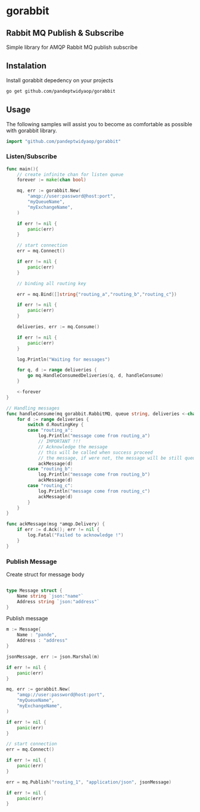 # gorabbit
## Rabbit MQ Publish & Subscribe

Simple library for AMQP Rabbit MQ publish subscribe

## Instalation
Install gorabbit depedency on your projects

```sh
go get github.com/pandeptwidyaop/gorabbit
```

## Usage

The following samples will assist you to become as comfortable as possible with gorabbit library.

```go
import "github.com/pandeptwidyaop/gorabbit"
```

### Listen/Subscribe

```go
func main(){
    // create infinite chan for listen queue
    forever := make(chan bool)

    mq, err := gorabbit.New(
        "amqp://user:password@host:port",
        "myQueueName",
        "myExchangeName",
    )

    if err != nil {
        panic(err)
    }

    // start connection
    err = mq.Connect()

    if err != nil {
        panic(err)
    }

    // binding all routing key

    err = mq.Bind([]string{"routing_a","routing_b","routing_c"})

    if err != nil {
        panic(err)
    }

    deliveries, err := mq.Consume()

    if err != nil {
        panic(err)
    }

    log.Println("Waiting for messages")

    for q, d := range deliveries {
        go mq.HandleConsumedDeliveries(q, d, handleConsume)
    }

    <-forever
}

// Handling messages
func handleConsume(mq gorabbit.RabbitMQ, queue string, deliveries <-chan amqp.Delivery){
    for d := range deliveries {
        switch d.RoutingKey {
        case "routing_a": 
            log.Println("message come from routing_a")
            // IMPORTANT !!!
            // Acknowledge the message
            // this will be called when success proceed
            // the message, if were not, the message will be still queued
            ackMessage(d)
        case "routing_b":
            log.Println("message come from routing_b")
            ackMessage(d)
        case "routing_c":
            log.Println("message come from routing_c")
            ackMessage(d)
        }
    }
}

func ackMessage(msg *amqp.Delivery) {
    if err := d.Ack(); err != nil {
        log.Fatal("Failed to acknowledge !")
    }
}
```

### Publish Message

Create struct for message body
```go

type Message struct {
    Name string `json:"name"`
    Address string `json:"address"`
}

```
Publish message
```go
m := Message{
    Name : "pande",
    Address : "address"
}

jsonMessage, err := json.Marshal(m)

if err != nil {
    panic(err)
}

mq, err := gorabbit.New(
    "amqp://user:password@host:port",
    "myQueueName",
    "myExchangeName",
)

if err != nil {
    panic(err)
}

// start connection
err = mq.Connect()

if err != nil {
    panic(err)
}

err = mq.Publish("routing_1", "application/json", jsonMessage)

if err != nil {
    panic(err)
}
```